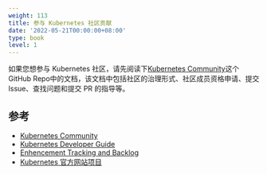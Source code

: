 ```yaml
---
weight: 113
title: 参与 Kubernetes 社区贡献
date: '2022-05-21T00:00:00+08:00'
type: book
level: 1
---
```


如果您想参与 Kubernetes 社区，请先阅读下[Kubernetes Community](https://github.com/kubernetes/community)这个 GitHub Repo中的文档，该文档中包括社区的治理形式、社区成员资格申请、提交 Issue、查找问题和提交 PR 的指导等。

## 参考

- [Kubernetes Community](https://github.com/kubernetes/community)
- [Kubernetes Developer Guide](https://github.com/kubernetes/community/tree/master/contributors/devel)
- [Enhencement Tracking and Backlog](https://github.com/kubernetes/features)
- [Kubernetes 官方网站项目](https://github.com/kubernetes/website)

